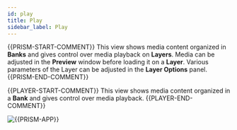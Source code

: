```yaml
---
id: play
title: Play
sidebar_label: Play
---
```


{{PRISM-START-COMMENT}}
This view shows media content organized in **Banks** and gives control over media playback on **Layers**.
Media can be adjusted in the **Preview** window before loading it on a **Layer**. Various parameters of the Layer can be adjusted in the **Layer Options** panel.
{{PRISM-END-COMMENT}}

{{PLAYER-START-COMMENT}}
This view shows media content organized in a **Bank** and gives control over media playback.
{{PLAYER-END-COMMENT}}

![{{PRISM-APP}}](/prismdocs/images/{{PRISM-APP-LOWER}}-play-view.png)